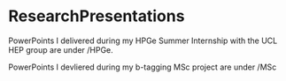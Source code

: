 # ResearchPresentations

PowerPoints I delivered during my HPGe Summer Internship with the UCL HEP group are under /HPGe.

PowerPoints I devliered during my b-tagging MSc project are under /MSc
